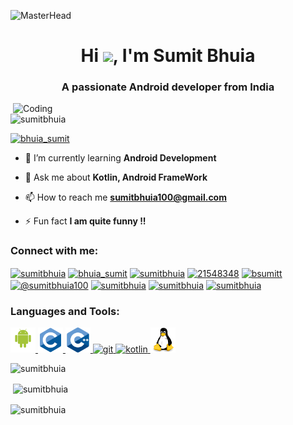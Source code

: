 ![MasterHead](https://3.bp.blogspot.com/-dB6ndKqIAuI/XdWeOASO5AI/AAAAAAAANZA/MSbT9mh6bukxkI-tqnu_GARIZZV5WNVhQCLcBGAsYHQ/s1600/image1.gif)
<h1 align="center">Hi <img src="https://user-images.githubusercontent.com/1303154/88677602-1635ba80-d120-11ea-84d8-d263ba5fc3c0.gif" width="49" />, I'm Sumit Bhuia</h1>
<h3 align="center">A passionate Android developer from India</h3>

 <img align="right" src="https://camo.githubusercontent.com/5ddf73ad3a205111cf8c686f687fc216c2946a75005718c8da5b837ad9de78c9/68747470733a2f2f7468756d62732e6766796361742e636f6d2f4576696c4e657874446576696c666973682d736d616c6c2e676966" alt="Coding" width="500" /> 
<p align="left"> <img src="https://komarev.com/ghpvc/?username=sumitbhuia&label=Profile%20views&color=0e75b6&style=flat" alt="sumitbhuia" /> </p>

<p align="left"> <a href="https://twitter.com/bhuia_sumit" target="blank"><img src="https://img.shields.io/twitter/follow/bhuia_sumit?logo=twitter&style=for-the-badge" alt="bhuia_sumit" /></a> </p>

- 🌱 I’m currently learning **Android Development**

- 💬 Ask me about **Kotlin, Android FrameWork**

- 📫 How to reach me **sumitbhuia100@gmail.com**

- ⚡ Fun fact **I am quite funny !!**

<h3 align="left">Connect with me:</h3>
<p align="left">
<a href="https://dev.to/sumitbhuia" target="blank"><img align="center" src="https://raw.githubusercontent.com/rahuldkjain/github-profile-readme-generator/master/src/images/icons/Social/devto.svg" alt="sumitbhuia" height="30" width="40" /></a>
<a href="https://twitter.com/bhuia_sumit" target="blank"><img align="center" src="https://raw.githubusercontent.com/rahuldkjain/github-profile-readme-generator/master/src/images/icons/Social/twitter.svg" alt="bhuia_sumit" height="30" width="40" /></a>
<a href="https://linkedin.com/in/sumitbhuia" target="blank"><img align="center" src="https://raw.githubusercontent.com/rahuldkjain/github-profile-readme-generator/master/src/images/icons/Social/linked-in-alt.svg" alt="sumitbhuia" height="30" width="40" /></a>
<a href="https://stackoverflow.com/users/21548348" target="blank"><img align="center" src="https://raw.githubusercontent.com/rahuldkjain/github-profile-readme-generator/master/src/images/icons/Social/stack-overflow.svg" alt="21548348" height="30" width="40" /></a>
<a href="https://instagram.com/bsumitt" target="blank"><img align="center" src="https://raw.githubusercontent.com/rahuldkjain/github-profile-readme-generator/master/src/images/icons/Social/instagram.svg" alt="bsumitt" height="30" width="40" /></a>
<a href="https://medium.com/@sumitbhuia100" target="blank"><img align="center" src="https://raw.githubusercontent.com/rahuldkjain/github-profile-readme-generator/master/src/images/icons/Social/medium.svg" alt="@sumitbhuia100" height="30" width="40" /></a>
<a href="https://www.codechef.com/users/sumitbhuia" target="blank"><img align="center" src="https://cdn.jsdelivr.net/npm/simple-icons@3.1.0/icons/codechef.svg" alt="sumitbhuia" height="30" width="40" /></a>
<a href="https://codeforces.com/profile/sumitbhuia" target="blank"><img align="center" src="https://raw.githubusercontent.com/rahuldkjain/github-profile-readme-generator/master/src/images/icons/Social/codeforces.svg" alt="sumitbhuia" height="30" width="40" /></a>
<a href="https://www.leetcode.com/sumitbhuia" target="blank"><img align="center" src="https://raw.githubusercontent.com/rahuldkjain/github-profile-readme-generator/master/src/images/icons/Social/leet-code.svg" alt="sumitbhuia" height="30" width="40" /></a>
</p>

<h3 align="left">Languages and Tools:</h3>
<p align="left"> <a href="https://developer.android.com" target="_blank" rel="noreferrer"> <img src="https://raw.githubusercontent.com/devicons/devicon/master/icons/android/android-original-wordmark.svg" alt="android" width="40" height="40"/> </a> <a href="https://www.cprogramming.com/" target="_blank" rel="noreferrer"> <img src="https://raw.githubusercontent.com/devicons/devicon/master/icons/c/c-original.svg" alt="c" width="40" height="40"/> </a> <a href="https://www.w3schools.com/cpp/" target="_blank" rel="noreferrer"> <img src="https://raw.githubusercontent.com/devicons/devicon/master/icons/cplusplus/cplusplus-original.svg" alt="cplusplus" width="40" height="40"/> </a> <a href="https://git-scm.com/" target="_blank" rel="noreferrer"> <img src="https://www.vectorlogo.zone/logos/git-scm/git-scm-icon.svg" alt="git" width="40" height="40"/> </a> <a href="https://kotlinlang.org" target="_blank" rel="noreferrer"> <img src="https://www.vectorlogo.zone/logos/kotlinlang/kotlinlang-icon.svg" alt="kotlin" width="40" height="40"/> </a> <a href="https://www.linux.org/" target="_blank" rel="noreferrer"> <img src="https://raw.githubusercontent.com/devicons/devicon/master/icons/linux/linux-original.svg" alt="linux" width="40" height="40"/> </a> </p>

<p><img align="centre" src="https://github-readme-stats.vercel.app/api/top-langs?username=sumitbhuia&show_icons=true&locale=en&layout=compact" alt="sumitbhuia" /></p>

<p>&nbsp;<img align="center" src="https://github-readme-stats.vercel.app/api?username=sumitbhuia&show_icons=true&locale=en" alt="sumitbhuia" /></p>

<p><img align="center" src="https://github-readme-streak-stats.herokuapp.com/?user=sumitbhuia&" alt="sumitbhuia" /></p>
